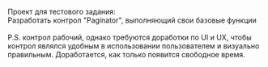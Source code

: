 Проект для тестового задания: <br>
Разработать контрол "Paginator", выполняющий свои базовые функции  <br>
 <br>
P.S. контрол рабочий, однако требуются доработки по UI и UX, чтобы контрол являлся удобным в использовании пользователем и визуально правильным. Доработается, как только появится свободное время.
